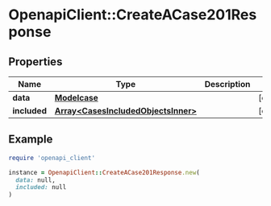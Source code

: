 # OpenapiClient::CreateACase201Response

## Properties

| Name | Type | Description | Notes |
| ---- | ---- | ----------- | ----- |
| **data** | [**Modelcase**](Modelcase.md) |  | [optional] |
| **included** | [**Array&lt;CasesIncludedObjectsInner&gt;**](CasesIncludedObjectsInner.md) |  | [optional] |

## Example

```ruby
require 'openapi_client'

instance = OpenapiClient::CreateACase201Response.new(
  data: null,
  included: null
)
```

